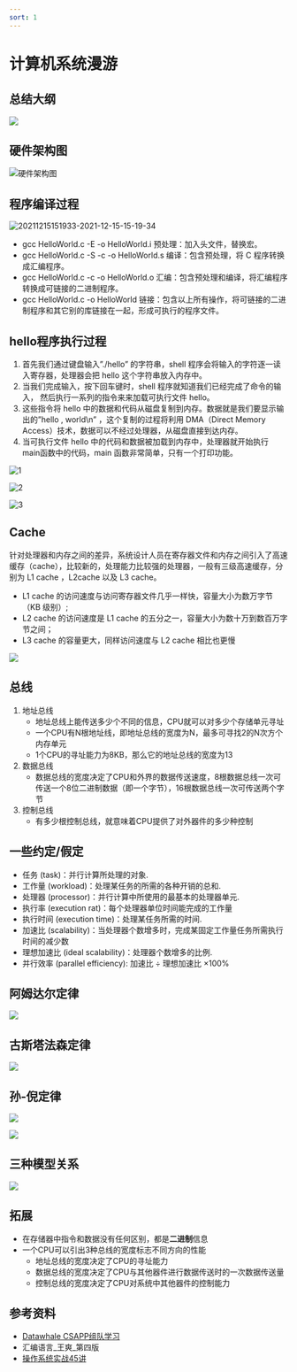 ```yaml
---
sort: 1
---
```


# 计算机系统漫游

## 总结大纲
![](https://raw.githubusercontent.com/ironartisan/picRepo/main/%E8%AE%A1%E7%AE%97%E6%9C%BA%E7%B3%BB%E7%BB%9F%E6%BC%AB%E6%B8%B87.png)
## 硬件架构图
![硬件架构图](https://raw.githubusercontent.com/ironartisan/picRepo/main/%E7%A1%AC%E4%BB%B6%E6%9E%B6%E6%9E%84%E5%9B%BE.png)

## 程序编译过程
![20211215151933-2021-12-15-15-19-34](https://raw.githubusercontent.com/ironartisan/picRepo/main/20211215151933-2021-12-15-15-19-34.png)
* gcc HelloWorld.c -E -o HelloWorld.i 预处理：加入头文件，替换宏。
* gcc HelloWorld.c -S -c -o HelloWorld.s 编译：包含预处理，将 C 程序转换成汇编程序。
* gcc HelloWorld.c -c -o HelloWorld.o 汇编：包含预处理和编译，将汇编程序转换成可链接的二进制程序。
* gcc HelloWorld.c -o HelloWorld 链接：包含以上所有操作，将可链接的二进制程序和其它别的库链接在一起，形成可执行的程序文件。

## hello程序执行过程
1. 首先我们通过键盘输入”./hello” 的字符串，shell 程序会将输入的字符逐一读入寄存器，处理器会把 hello 这个字符串放入内存中。
2. 当我们完成输入，按下回车键时，shell 程序就知道我们已经完成了命令的输入，
然后执行一系列的指令来来加载可执行文件 hello。
3. 这些指令将 hello 中的数据和代码从磁盘复制到内存。数据就是我们要显示输出的”hello , world\n” ，这个复制的过程将利用 DMA（Direct Memory Access）技术，数据可以不经过处理器，从磁盘直接到达内存。
4. 当可执行文件 hello 中的代码和数据被加载到内存中，处理器就开始执行 main函数中的代码，main 函数非常简单，只有一个打印功能。

![1](https://raw.githubusercontent.com/ironartisan/picRepo/main/20211212171906.png)

![2](https://raw.githubusercontent.com/ironartisan/picRepo/main/20211212171933.png)

![3](https://raw.githubusercontent.com/ironartisan/picRepo/main/20211212171953.png)

## Cache
针对处理器和内存之间的差异，系统设计人员在寄存器文件和内存之间引入了高速缓存（cache），比较新的，处理能力比较强的处理器，一般有三级高速缓存，分别为 L1 cache ，L2cache 以及 L3 cache。
* L1 cache 的访问速度与访问寄存器文件几乎一样快，容量大小为数万字节（KB 级别）;
* L2 cache 的访问速度是 L1 cache 的五分之一，容量大小为数十万到数百万字节之间；
* L3 cache 的容量更大，同样访问速度与 L2 cache 相比也更慢
  
![](https://raw.githubusercontent.com/ironartisan/picRepo/main/20211213102846.png)
## 总线
1. 地址总线
    * 地址总线上能传送多少个不同的信息，CPU就可以对多少个存储单元寻址
    * 一个CPU有N根地址线，即地址总线的宽度为N，最多可寻找2的N次方个内存单元
    * 1个CPU的寻址能力为8KB，那么它的地址总线的宽度为13
2. 数据总线
   * 数据总线的宽度决定了CPU和外界的数据传送速度，8根数据总线一次可传送一个8位二进制数据（即一个字节），16根数据总线一次可传送两个字节  
3. 控制总线
   * 有多少根控制总线，就意味着CPU提供了对外器件的多少种控制

## 一些约定/假定
* 任务 (task)：并行计算所处理的对象.
* 工作量 (workload)：处理某任务的所需的各种开销的总和.
* 处理器 (processor)：并行计算中所使用的最基本的处理器单元.
* 执行率 (execution rat)：每个处理器单位时间能完成的工作量
* 执行时间 (execution time)：处理某任务所需的时间.
* 加速比 (scalability)：当处理器个数增多时，完成某固定工作量任务所需执行时间的减少数
* 理想加速比 (ideal scalability)：处理器个数增多的比例.
* 并行效率 (parallel efficiency): 加速比 ÷ 理想加速比 ×100%
## 阿姆达尔定律
![](https://raw.githubusercontent.com/ironartisan/picRepo/main/20211213094519.png)


## 古斯塔法森定律
![](https://raw.githubusercontent.com/ironartisan/picRepo/main/20211213094628.png)

## 孙-倪定律
![](https://raw.githubusercontent.com/ironartisan/picRepo/main/20211213094742.png)

![](https://raw.githubusercontent.com/ironartisan/picRepo/main/20211213094816.png)

## 三种模型关系
![](https://raw.githubusercontent.com/ironartisan/picRepo/main/20211213094906.png)

## 拓展
* 在存储器中指令和数据没有任何区别，都是**二进制**信息
* 一个CPU可以引出3种总线的宽度标志不同方向的性能
  * 地址总线的宽度决定了CPU的寻址能力
  * 数据总线的宽度决定了CPU与其他器件进行数据传送时的一次数据传送量
  * 控制总线的宽度决定了CPU对系统中其他器件的控制能力

## 参考资料
* [Datawhale CSAPP组队学习](https://github.com/datawhalechina/team-learning-program/blob/master/ComputerSystems/README.md)
* 汇编语言_王爽_第四版
* [操作系统实战45讲](https://time.geekbang.org/column/article/369457)